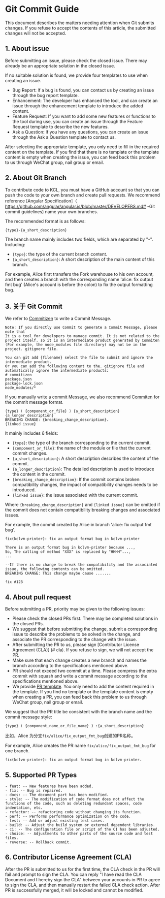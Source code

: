 # Git Commit Guide

This document describes the matters needing attention when Git submits changes. If you refuse to accept the contents of this article, the submitted changes will not be accepted.

## 1. About issue

Before submitting an issue, please check the closed issue. There may already be an appropriate solution in the closed issue.

If no suitable solution is found, we provide four templates to use when creating an issue.

- Bug Report: If a bug is found, you can contact us by creating an issue through the bug report template.
- Enhancement: The developer has enhanced the tool, and can create an issue through the enhancement template to introduce the added content.
- Feature Request: If you want to add some new features or functions to the tool during use, you can create an issue through the Feature Request template to describe the new features.
- Ask a Question: If you have any questions, you can create an issue through the Ask a Question template to contact us.

After selecting the appropriate template, you only need to fill in the required content on the template. If you find that there is no template or the template content is empty when creating the issue, you can feed back this problem to us through WeChat group, nail group or email.

## 2. About Git Branch

To contribute code to KCL, you must have a GitHub account so that you can push the code to your own branch and create pull requests. We recommend reference [Angular Specification]（ https://github.com/angular/angular.js/blob/master/DEVELOPERS.md# -Git commit guidelines) name your own branches.

The recommended format is as follows:

```
{type}-{a_short_description}
```

The branch name mainly includes two fields, which are separated by "-". Including:

- `{type}`: the type of the current branch content.
- `{a_short_description}`: A short description of the main content of this branch.

For example, Alice first transfers the Fork warehouse to his own account, and then creates a branch with the corresponding name 'alice: fix output fmt bug' (Alice's account is before the colon) to fix the output formatting bug.

## 3. 关于 Git Commit

We refer to [Commitizen](https://github.com/commitizen/cz-cli) to write a Commit Message.

```
Note: If you directly use Commit to generate a Commit Message, please note that
It is a tool for developers to manage commit. It is not related to the project itself, so it is an intermediate product generated by Commiten
(For example, the node_modules file directory) may not be in the project. gitignore file.

You can git add {filename} select the file to submit and ignore the intermediate product.
Or you can add the following content to the. gitignore file and automatically ignore the intermediate products:
# commitizen
package.json
package-lock.json
node_modules/*
```

If you manually write a commit Message, we also recommend [Commiten](https://github.com/commitizen/cz-cli) for the commit message format.

```
{type} ( {component_or_file} ) {a_short_description}
{a_longer_description}
BREAKING CHANGE: {breaking_change_description}.
{linked issue}
```

It mainly includes 6 fields:

- `{type}`: the type of the branch corresponding to the current commit.
- `{component_or_file}`: the name of the module or file that the current commit changes.
- `{a_short_description}`: A short description describes the content of the commit.
- `{a_longer_description}`: The detailed description is used to introduce the content in the commit.
- `{breaking_change_description}`: If the commit contains broken compatibility changes, the impact of compatibility changes needs to be introduced.
- `{linked issue}`: the issue associated with the current commit.

Where `{breaking_change_description}` and `{linked issue}` can be omitted if the commit does not contain compatibility breaking changes and associated issues.

For example, the commit created by Alice in branch 'alice: fix output fmt bug'.

```
fix(kclvm-printer): fix an output format bug in kclvm-printer

There is an output format bug in kclvm-printer because ...,
So, The calling of method "XXX" is replaced by "HHHH"...,
...

--If there is no change to break the compatibility and the associated issue, the following contents can be omitted.
BREAKING CHANGE: This change maybe cause .......

fix #123
```

## 4. About pull request

Before submitting a PR, priority may be given to the following issues:

- Please check the closed PRs first. There may be completed solutions in the closed PRs.
- We suggest that before submitting the change, submit a corresponding issue to describe the problems to be solved in the change, and associate the PR corresponding to the change with the issue.
- After submitting the PR to us, please sign [Contributor License Agreement (CLA)] (# cla). If you refuse to sign, we will not accept the PR.
- Make sure that each change creates a new branch and names the branch according to the specifications mentioned above.
- PR should not exceed two commit at a time. Please compress the extra commit with squash and write a commit message according to the specifications mentioned above.
- We provide [PR template](https://github.com/kcl-lang/.github/blob/main/.github/PULL_REQUEST_TEMPLATE.md). You only need to add the content required in the template. If you find no template or the template content is empty when creating a PR, you can feed back this problem to us through WeChat group, nail group or email.

We suggest that the PR title be consistent with the branch name and the commit message style:

```
{type} ( {component_name_or_file_name} ) :{a_short_description}
```

比如，Alice 为分支`fix/alice/fix_output_fmt_bug`创建的PR名称。

For example, Alice creates the PR name `fix/alice/fix_output_fmt_bug` for one branch.

```
fix(kclvm-printer): fix an output format bug in kclvm-printer.
```

## 5. Supported PR Types

```
- feat: -- New features have been added.
- fix: -- Bug is repaired.
- docs: -- The document part has been modified.
- style: -- The modification of code format does not affect the functions of the code, such as deleting redundant spaces, code indentation, etc.
- refactor: -- refactoring code without changing its function.
- perf: -- Performs performance optimization on the code.
- test: -- Add or adjust existing test cases.
- build: -- Adjust the build system or external dependent libraries.
- ci: -- The configuration file or script of the CI has been adjusted.
- choice: -- Adjustments to other parts of the source code and test files.
- reverse: -- Rollback commit.
```

## <a name="cla"></a> 6. Contributor License Agreement (CLA)

After the PR is submitted to us for the first time, the CLA check in the PR will fail and prompt to sign the CLA. You can reply "I have read the CLA Document and I hereby sign the CLA" between your accounts in PR to agree to sign the CLA, and then manually restart the failed CLA check action. After PR is successfully merged, it will be locked and cannot be modified.
